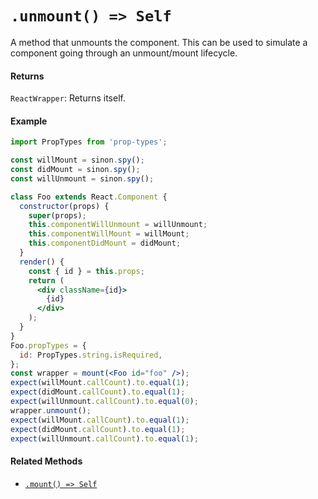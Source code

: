 # `.unmount() => Self`

A method that unmounts the component. This can be used to simulate a component going through
an unmount/mount lifecycle.

#### Returns

`ReactWrapper`: Returns itself.



#### Example

```jsx
import PropTypes from 'prop-types';

const willMount = sinon.spy();
const didMount = sinon.spy();
const willUnmount = sinon.spy();

class Foo extends React.Component {
  constructor(props) {
    super(props);
    this.componentWillUnmount = willUnmount;
    this.componentWillMount = willMount;
    this.componentDidMount = didMount;
  }
  render() {
    const { id } = this.props;
    return (
      <div className={id}>
        {id}
      </div>
    );
  }
}
Foo.propTypes = {
  id: PropTypes.string.isRequired,
};
const wrapper = mount(<Foo id="foo" />);
expect(willMount.callCount).to.equal(1);
expect(didMount.callCount).to.equal(1);
expect(willUnmount.callCount).to.equal(0);
wrapper.unmount();
expect(willMount.callCount).to.equal(1);
expect(didMount.callCount).to.equal(1);
expect(willUnmount.callCount).to.equal(1);
```


#### Related Methods

- [`.mount() => Self`](mount.md)
